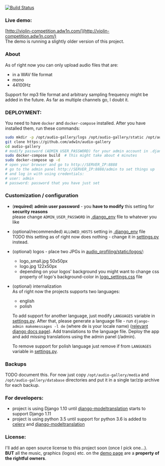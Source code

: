 [![Build Status](https://travis-ci.org/adw1n/audio-gallery.svg?branch=master)](https://travis-ci.org/adw1n/audio-gallery)

### Live demo:  
[http://violin-competition.adw1n.com/](http://violin-competition.adw1n.com/)  
The demo is running a slightly older version of this project.


### About
As of right now you can only upload audio files that are:
* in a WAV file format
* mono
* 44100Hz

Support for mp3 file format and arbitrary sampling frequency might be added in the future. As far as multiple channels go, I doubt it.

### DEPLOYMENT:
You need to have `docker` and `docker-compose` installed. After you have installed them, run these commands:
```bash
sudo mkdir -p /opt/audio-gallery/logs /opt/audio-gallery/static /opt/audio-gallery/media /opt/audio-gallery/database
git clone https://github.com/adw1n/audio-gallery
cd audio-gallery
# modify password (ADMIN_USER_PASSWORD) for your admin account in .django_env
sudo docker-compose build  # this might take about 4 minutes
sudo docker-compose up -d
# open your browser and go to http://SERVER_IP:8888
# go to the admin panel http://SERVER_IP:8888/admin to set things up
# and log in with using credentials:
# user: admin
# password: password that you have just set
```

### Customization / configuration
* (**required**) **admin user password** - you **have to modify** this setting for **security reasons**  
  please change `ADMIN_USER_PASSWORD` in [.django_env](.django_env) file to whatever you like
* (optional/recommended) `ALLOWED_HOSTS` setting in [.django_env](.django_env) file  
  TODO this setting as of right now does nothing - change it in [settings.py](audio_gallery/settings.py) instead.
* (optional) logos - place two JPGs in [audio_profiling/static/logos/](audio_profiling/static/logos/):
    * logo_small.jpg 50x50px
    * logo.jpg 122x50px
    * depending on your logos' background you might want to change css property of logo's background-color in [logo_settings.css](audio_profiling/static/logo_settings.css) file
* (optional) internalization  
  As of right now the projects supports two languages:
    * english
    * polish

  To add support for another language, just modify `LANGUAGES` variable in [settings.py](audio_gallery/settings.py). After that, please generate a language file - run  `django-admin makemessages -l de` (where de is your locale name) ([relevant django docs page](https://docs.djangoproject.com/en/1.11/topics/i18n/translation/#message-files)). Add translations to the language file. Deploy the app and add missing translations using the admin panel (/admin).
  
  To remove support for polish language just remove if from `LANGUAGES` variable in [settings.py](audio_gallery/settings.py).

### Backups
TODO document this. For now just copy `/opt/audio-gallery/media` and `/opt/audio-gallery/database` directories and put it in a single tar/zip archive for each backup.

### For developers:
* project is using Django 1.10 until [django-modeltranslation](https://github.com/deschler/django-modeltranslation) starts to support Django 1.11
* project is using python 3.5 until support for python 3.6 is added to [celery](https://github.com/celery/celery) and [django-modeltranslation](https://github.com/deschler/django-modeltranslation)

### License:
I'll add an open source license to this project soon (once I pick one...).  
**BUT** all the music, graphics (logos) etc. on the [demo page](http://violin-competition.adw1n.com/) are a **property of the rightful owners**.

